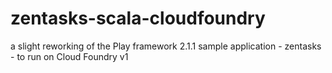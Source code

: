 zentasks-scala-cloudfoundry
===========================

a slight reworking of the Play framework 2.1.1 sample application - zentasks - to run on Cloud Foundry v1
